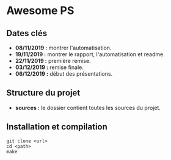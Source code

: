 # Awesome PS
## Dates clés
- **08/11/2019 :** montrer l'automatisation.
- **19/11/2019 :** montrer le rapport, l'automatisation et readme.
- **22/11/2019 :** première remise.
- **03/12/2019 :** remise finale.
- **06/12/2019 :** début des présentations.

## Structure du projet
- **sources :** le dossier contient toutes les sources du projet.

## Installation et compilation
```
git clone <url>
cd <path>
make
```

